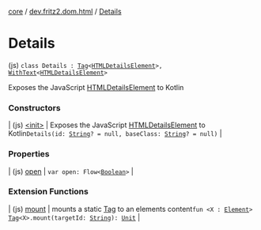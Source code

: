 [core](../../index.md) / [dev.fritz2.dom.html](../index.md) / [Details](./index.md)

# Details

(js) `class Details : `[`Tag`](../../dev.fritz2.dom/-tag/index.md)`<`[`HTMLDetailsElement`](https://kotlinlang.org/api/latest/jvm/stdlib/org.w3c.dom/-h-t-m-l-details-element/index.html)`>, `[`WithText`](../../dev.fritz2.dom/-with-text/index.md)`<`[`HTMLDetailsElement`](https://kotlinlang.org/api/latest/jvm/stdlib/org.w3c.dom/-h-t-m-l-details-element/index.html)`>`

Exposes the JavaScript [HTMLDetailsElement](https://developer.mozilla.org/en/docs/Web/API/HTMLDetailsElement) to Kotlin

### Constructors

| (js) [&lt;init&gt;](-init-.md) | Exposes the JavaScript [HTMLDetailsElement](https://developer.mozilla.org/en/docs/Web/API/HTMLDetailsElement) to Kotlin`Details(id: `[`String`](https://kotlinlang.org/api/latest/jvm/stdlib/kotlin/-string/index.html)`? = null, baseClass: `[`String`](https://kotlinlang.org/api/latest/jvm/stdlib/kotlin/-string/index.html)`? = null)` |

### Properties

| (js) [open](open.md) | `var open: Flow<`[`Boolean`](https://kotlinlang.org/api/latest/jvm/stdlib/kotlin/-boolean/index.html)`>` |

### Extension Functions

| (js) [mount](../../dev.fritz2.dom/mount.md) | mounts a static [Tag](../../dev.fritz2.dom/-tag/index.md) to an elements content`fun <X : `[`Element`](https://kotlinlang.org/api/latest/jvm/stdlib/org.w3c.dom/-element/index.html)`> `[`Tag`](../../dev.fritz2.dom/-tag/index.md)`<X>.mount(targetId: `[`String`](https://kotlinlang.org/api/latest/jvm/stdlib/kotlin/-string/index.html)`): `[`Unit`](https://kotlinlang.org/api/latest/jvm/stdlib/kotlin/-unit/index.html) |

